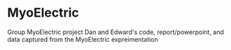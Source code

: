 # MyoElectric
Group MyoElectric project
Dan and Edward's code, report/powerpoint, and data captured from the MyoElectric expreimentation
